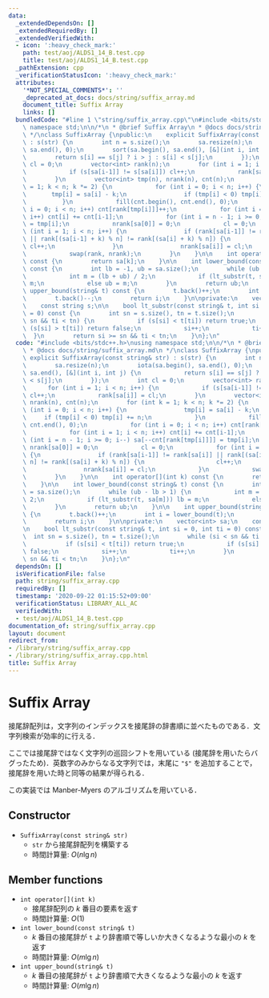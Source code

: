 ```yaml
---
data:
  _extendedDependsOn: []
  _extendedRequiredBy: []
  _extendedVerifiedWith:
  - icon: ':heavy_check_mark:'
    path: test/aoj/ALDS1_14_B.test.cpp
    title: test/aoj/ALDS1_14_B.test.cpp
  _pathExtension: cpp
  _verificationStatusIcon: ':heavy_check_mark:'
  attributes:
    '*NOT_SPECIAL_COMMENTS*': ''
    _deprecated_at_docs: docs/string/suffix_array.md
    document_title: Suffix Array
    links: []
  bundledCode: "#line 1 \"string/suffix_array.cpp\"\n#include <bits/stdc++.h>\nusing\
    \ namespace std;\n\n/*\n * @brief Suffix Array\n * @docs docs/string/suffix_array.md\n\
    \ */\nclass SuffixArray {\npublic:\n    explicit SuffixArray(const string& str)\
    \ : s(str) {\n        int n = s.size();\n        sa.resize(n);\n        iota(sa.begin(),\
    \ sa.end(), 0);\n        sort(sa.begin(), sa.end(), [&](int i, int j) {\n    \
    \        return s[i] == s[j] ? i > j : s[i] < s[j];\n        });\n        int\
    \ cl = 0;\n        vector<int> rank(n);\n        for (int i = 1; i < n; i++) {\n\
    \            if (s[sa[i-1]] != s[sa[i]]) cl++;\n            rank[sa[i]] = cl;\n\
    \        }\n        vector<int> tmp(n), nrank(n), cnt(n);\n        for (int k\
    \ = 1; k < n; k *= 2) {\n            for (int i = 0; i < n; i++) {\n         \
    \       tmp[i] = sa[i] - k;\n                if (tmp[i] < 0) tmp[i] += n;\n  \
    \          }\n            fill(cnt.begin(), cnt.end(), 0);\n            for (int\
    \ i = 0; i < n; i++) cnt[rank[tmp[i]]]++;\n            for (int i = 1; i < n;\
    \ i++) cnt[i] += cnt[i-1];\n            for (int i = n - 1; i >= 0; i--) sa[--cnt[rank[tmp[i]]]]\
    \ = tmp[i];\n            nrank[sa[0]] = 0;\n            cl = 0;\n            for\
    \ (int i = 1; i < n; i++) {\n                if (rank[sa[i-1]] != rank[sa[i]]\
    \ || rank[(sa[i-1] + k) % n] != rank[(sa[i] + k) % n]) {\n                   \
    \ cl++;\n                }\n                nrank[sa[i]] = cl;\n            }\n\
    \            swap(rank, nrank);\n        }\n    }\n\n    int operator[](int k)\
    \ const {\n        return sa[k];\n    }\n\n    int lower_bound(const string& t)\
    \ const {\n        int lb = -1, ub = sa.size();\n        while (ub - lb > 1) {\n\
    \            int m = (lb + ub) / 2;\n            if (lt_substr(t, sa[m])) lb =\
    \ m;\n            else ub = m;\n        }\n        return ub;\n    }\n\n    int\
    \ upper_bound(string& t) const {\n        t.back()++;\n        int i = lower_bound(t);\n\
    \        t.back()--;\n        return i;\n    }\n\nprivate:\n    vector<int> sa;\n\
    \    const string s;\n\n    bool lt_substr(const string& t, int si = 0, int ti\
    \ = 0) const {\n        int sn = s.size(), tn = t.size();\n        while (si <\
    \ sn && ti < tn) {\n            if (s[si] < t[ti]) return true;\n            if\
    \ (s[si] > t[ti]) return false;\n            si++;\n            ti++;\n      \
    \  }\n        return si >= sn && ti < tn;\n    }\n};\n"
  code: "#include <bits/stdc++.h>\nusing namespace std;\n\n/*\n * @brief Suffix Array\n\
    \ * @docs docs/string/suffix_array.md\n */\nclass SuffixArray {\npublic:\n   \
    \ explicit SuffixArray(const string& str) : s(str) {\n        int n = s.size();\n\
    \        sa.resize(n);\n        iota(sa.begin(), sa.end(), 0);\n        sort(sa.begin(),\
    \ sa.end(), [&](int i, int j) {\n            return s[i] == s[j] ? i > j : s[i]\
    \ < s[j];\n        });\n        int cl = 0;\n        vector<int> rank(n);\n  \
    \      for (int i = 1; i < n; i++) {\n            if (s[sa[i-1]] != s[sa[i]])\
    \ cl++;\n            rank[sa[i]] = cl;\n        }\n        vector<int> tmp(n),\
    \ nrank(n), cnt(n);\n        for (int k = 1; k < n; k *= 2) {\n            for\
    \ (int i = 0; i < n; i++) {\n                tmp[i] = sa[i] - k;\n           \
    \     if (tmp[i] < 0) tmp[i] += n;\n            }\n            fill(cnt.begin(),\
    \ cnt.end(), 0);\n            for (int i = 0; i < n; i++) cnt[rank[tmp[i]]]++;\n\
    \            for (int i = 1; i < n; i++) cnt[i] += cnt[i-1];\n            for\
    \ (int i = n - 1; i >= 0; i--) sa[--cnt[rank[tmp[i]]]] = tmp[i];\n           \
    \ nrank[sa[0]] = 0;\n            cl = 0;\n            for (int i = 1; i < n; i++)\
    \ {\n                if (rank[sa[i-1]] != rank[sa[i]] || rank[(sa[i-1] + k) %\
    \ n] != rank[(sa[i] + k) % n]) {\n                    cl++;\n                }\n\
    \                nrank[sa[i]] = cl;\n            }\n            swap(rank, nrank);\n\
    \        }\n    }\n\n    int operator[](int k) const {\n        return sa[k];\n\
    \    }\n\n    int lower_bound(const string& t) const {\n        int lb = -1, ub\
    \ = sa.size();\n        while (ub - lb > 1) {\n            int m = (lb + ub) /\
    \ 2;\n            if (lt_substr(t, sa[m])) lb = m;\n            else ub = m;\n\
    \        }\n        return ub;\n    }\n\n    int upper_bound(string& t) const\
    \ {\n        t.back()++;\n        int i = lower_bound(t);\n        t.back()--;\n\
    \        return i;\n    }\n\nprivate:\n    vector<int> sa;\n    const string s;\n\
    \n    bool lt_substr(const string& t, int si = 0, int ti = 0) const {\n      \
    \  int sn = s.size(), tn = t.size();\n        while (si < sn && ti < tn) {\n \
    \           if (s[si] < t[ti]) return true;\n            if (s[si] > t[ti]) return\
    \ false;\n            si++;\n            ti++;\n        }\n        return si >=\
    \ sn && ti < tn;\n    }\n};\n"
  dependsOn: []
  isVerificationFile: false
  path: string/suffix_array.cpp
  requiredBy: []
  timestamp: '2020-09-22 01:15:52+09:00'
  verificationStatus: LIBRARY_ALL_AC
  verifiedWith:
  - test/aoj/ALDS1_14_B.test.cpp
documentation_of: string/suffix_array.cpp
layout: document
redirect_from:
- /library/string/suffix_array.cpp
- /library/string/suffix_array.cpp.html
title: Suffix Array
---
```

# Suffix Array

接尾辞配列は，文字列のインデックスを接尾辞の辞書順に並べたものである．文字列検索が効率的に行える．

ここでは接尾辞ではなく文字列の巡回シフトを用いている (接尾辞を用いたらバグったため)．英数字のみからなる文字列では，末尾に `"$"` を追加することで，接尾辞を用いた時と同等の結果が得られる．

この実装では Manber-Myers のアルゴリズムを用いている．

## Constructor

- `SuffixArray(const string& str)`
    - `str` から接尾辞配列を構築する
    - 時間計算量: $O(n\lg n)$

## Member functions

- `int operator[](int k)`
    - 接尾辞配列の $k$ 番目の要素を返す
    - 時間計算量: $O(1)$
- `int lower_bound(const string& t)`
    - $k$ 番目の接尾辞が `t` より辞書順で等しいか大きくなるような最小の $k$ を返す
    - 時間計算量: $O(m\lg n)$
- `int upper_bound(string& t)`
    - $k$ 番目の接尾辞が `t` より辞書順で大きくなるような最小の $k$ を返す
    - 時間計算量: $O(m\lg n)$